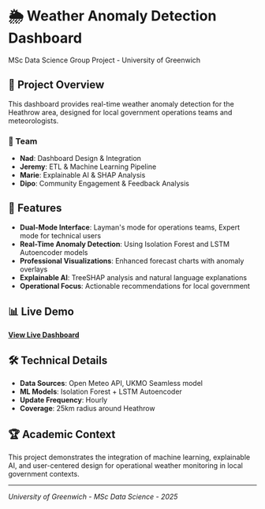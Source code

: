 # 🌦️ Weather Anomaly Detection Dashboard

MSc Data Science Group Project - University of Greenwich

## 🎯 Project Overview

This dashboard provides real-time weather anomaly detection for the Heathrow area, designed for local government operations teams and meteorologists.

### 👥 Team
- **Nad**: Dashboard Design & Integration
- **Jeremy**: ETL & Machine Learning Pipeline  
- **Marie**: Explainable AI & SHAP Analysis
- **Dipo**: Community Engagement & Feedback Analysis

## 🚀 Features

- **Dual-Mode Interface**: Layman's mode for operations teams, Expert mode for technical users
- **Real-Time Anomaly Detection**: Using Isolation Forest and LSTM Autoencoder models
- **Professional Visualizations**: Enhanced forecast charts with anomaly overlays
- **Explainable AI**: TreeSHAP analysis and natural language explanations
- **Operational Focus**: Actionable recommendations for local government

## 📊 Live Demo

**[View Live Dashboard](https://your-app-name.streamlit.app)**

## 🛠️ Technical Details

- **Data Sources**: Open Meteo API, UKMO Seamless model
- **ML Models**: Isolation Forest + LSTM Autoencoder
- **Update Frequency**: Hourly
- **Coverage**: 25km radius around Heathrow

## 🏆 Academic Context

This project demonstrates the integration of machine learning, explainable AI, and user-centered design for operational weather monitoring in local government contexts.

---

*University of Greenwich - MSc Data Science - 2025*